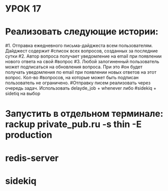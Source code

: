# УРОК 17
# Реализовать следующие истории:
#1. Отправка ежедневного письма-дайджеста всем пользователям. Дайджест содержит
#список всех вопросов, созданных за последние сутки
#2. Автор вопроса получает уведомление на email при появлении нового ответа на свой
#вопрос
#3. Любой залогиненный пользователь может подписаться на обновления вопроса. При это
#он будет получать уведомления по email при появлении новых ответов на этот вопрос. Кол-во
#вопросов, на которые может быть подписан пользователь не ограничено.
#Отправку писем реализовать через очередь задач. Использовать delayde_job + whenever либо
#sidekiq + sidetiq на выбор

# Запустить в отдельном терминале: rackup private_pub.ru -s thin -E production
# redis-server
# sidekiq



